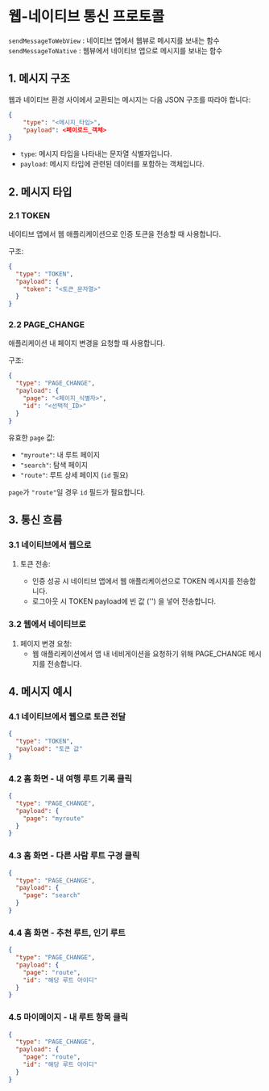 # 웹-네이티브 통신 프로토콜

`sendMessageToWebView` : 네이티브 앱에서 웹뷰로 메시지를 보내는 함수
`sendMessageToNative` : 웹뷰에서 네이티브 앱으로 메시지를 보내는 함수

## 1. 메시지 구조

웹과 네이티브 환경 사이에서 교환되는 메시지는 다음 JSON 구조를 따라야 합니다:

```json
{
    "type": "<메시지_타입>",
    "payload": <페이로드_객체>
}
```

- `type`: 메시지 타입을 나타내는 문자열 식별자입니다.
- `payload`: 메시지 타입에 관련된 데이터를 포함하는 객체입니다.

## 2. 메시지 타입

### 2.1 TOKEN

네이티브 앱에서 웹 애플리케이션으로 인증 토큰을 전송할 때 사용합니다.

구조:

```json
{
  "type": "TOKEN",
  "payload": {
    "token": "<토큰_문자열>"
  }
}
```

### 2.2 PAGE_CHANGE

애플리케이션 내 페이지 변경을 요청할 때 사용합니다.

구조:

```json
{
  "type": "PAGE_CHANGE",
  "payload": {
    "page": "<페이지_식별자>",
    "id": "<선택적_ID>"
  }
}
```

유효한 `page` 값:

- `"myroute"`: 내 루트 페이지
- `"search"`: 탐색 페이지
- `"route"`: 루트 상세 페이지 (`id` 필요)

`page`가 `"route"`일 경우 `id` 필드가 필요합니다.

## 3. 통신 흐름

### 3.1 네이티브에서 웹으로

1. 토큰 전송:

   - 인증 성공 시 네이티브 앱에서 웹 애플리케이션으로 TOKEN 메시지를 전송합니다.
   - 로그아웃 시 TOKEN payload에 빈 값 ('') 을 넣어 전송합니다.

### 3.2 웹에서 네이티브로

1. 페이지 변경 요청:
   - 웹 애플리케이션에서 앱 내 네비게이션을 요청하기 위해 PAGE_CHANGE 메시지를 전송합니다.

## 4. 메시지 예시

### 4.1 네이티브에서 웹으로 토큰 전달

```json
{
  "type": "TOKEN",
  "payload": "토큰 값"
}
```

### 4.2 홈 화면 - 내 여행 루트 기록 클릭

```json
{
  "type": "PAGE_CHANGE",
  "payload": {
    "page": "myroute"
  }
}
```

### 4.3 홈 화면 - 다른 사람 루트 구경 클릭

```json
{
  "type": "PAGE_CHANGE",
  "payload": {
    "page": "search"
  }
}
```

### 4.4 홈 화면 - 추천 루트, 인기 루트

```json
{
  "type": "PAGE_CHANGE",
  "payload": {
    "page": "route",
    "id": "해당 루트 아이디"
  }
}
```

### 4.5 마이메이지 - 내 루트 항목 클릭

```json
{
  "type": "PAGE_CHANGE",
  "payload": {
    "page": "route",
    "id": "해당 루트 아이디"
  }
}
```
